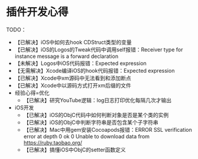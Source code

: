 # 插件开发心得

TODO：

* 【已解决】iOS中如何去hook CDStruct类型的变量
* 【已解决】iOS的Logos的Tweak代码中调用self报错：Receiver type for instance message is a forward declaration
* 【未解决】Logos中iOS代码报错：Expected expression
* 【无需解决】Xcode编译iOS的hook代码报错：Expected expression
* 【已解决】Xcode中xm源码中无法看到和添加断点
* 【已解决】Xcode中以源码方式打开xm后缀的文件
* 经验心得=优化
  * 【已解决】研究YouTube逻辑：log日志打印优化每隔几次才输出
* iOS开发
  * 【已解决】iOS的ObjC代码中如何判断对象是否是某个类的实例
  * 【已解决】iOS的ObjC中判断字符串是否包含某个子字符串
  * 【已解决】Mac中用gem安装Cocoapods报错：ERROR SSL verification error at depth 0 ok 0 Unable to download data from https://ruby.taobao.org/
  * 【已解决】搞懂iOS中ObjC的setter函数定义

